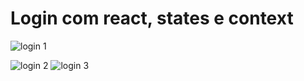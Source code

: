 <h1>Login com react, states e context</h1>




![login 1](https://user-images.githubusercontent.com/94914899/173912313-a7827985-2684-4679-a190-d3ccb889264b.png)

![login 2](https://user-images.githubusercontent.com/94914899/173912381-f54ef684-7352-41eb-a4e9-ff26b99b9b14.png)
![login 3](https://user-images.githubusercontent.com/94914899/173912429-fde16690-15aa-42ab-94fa-cd1dcd293f44.png)
